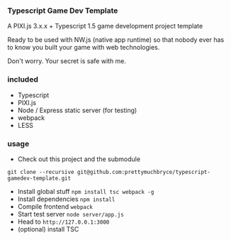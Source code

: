 ### Typescript Game Dev Template

A PIXI.js 3.x.x + Typescript 1.5 game development project template

Ready to be used with NW.js (native app runtime) so that nobody ever has to know you built your game with web technologies. 

Don't worry. Your secret is safe with me.

### included
- Typescript
- PIXI.js
- Node / Express static server (for testing)
- webpack
- LESS

### usage
* Check out this project and the submodule
```
git clone --recursive git@github.com:prettymuchbryce/typescript-gamedev-template.git
```
* Install global stuff `npm install tsc webpack -g`
* Install dependencies `npm install`
* Compile frontend `webpack`
* Start test server `node server/app.js`
* Head to `http://127.0.0.1:3000`
* (optional) install TSC 
